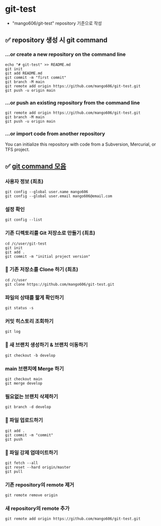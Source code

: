 # git-test
- "mango606/git-test" repository 기준으로 작성
## ✅ repository 생성 시 git command
### …or create a new repository on the command line
```
echo "# git-test" >> README.md
git init
git add README.md
git commit -m "first commit"
git branch -M main
git remote add origin https://github.com/mango606/git-test.git
git push -u origin main
```
### …or push an existing repository from the command line
```
git remote add origin https://github.com/mango606/git-test.git
git branch -M main
git push -u origin main
```
### …or import code from another repository
You can initialize this repository with code from a Subversion, Mercurial, or TFS project.

## ✅ [git command 모음](https://git-scm.com/book/en/v2)
### 사용자 정보 (최초)
```
git config --global user.name mango606
git config --global user.email mango606@email.com
```
### 설정 확인
```
git config --list
```
### 기존 디렉토리를 Git 저장소로 만들기 (최초)
```
cd /c/user/git-test
git init
git add .
git commit -m "initial project version"
```
### 📌 기존 저장소를 Clone 하기 (최초)
```
cd /c/user
git clone https://github.com/mango606/git-test.git
```
### 파일의 상태를 짧게 확인하기
```
git status -s
```
### 커밋 히스토리 조회하기
```
git log
```
### 📌 새 브랜치 생성하기 & 브랜치 이동하기
```
git checkout -b develop
```
### main 브랜치에 Merge 하기
```
git checkout main
git merge develop
```
### 필요없는 브랜치 삭제하기
```
git branch -d develop
```
### 📌 파일 업로드하기
```
git add .
git commit -m "commit"
git push
```
### 📌 파일 강제 업데이트하기
```
git fetch --all
git reset --hard origin/master
git pull
```
### 기존 repository의 remote 제거
```
git remote remove origin
```
### 새 repository의 remote 추가
```
git remote add origin https://github.com/mango606/git-test.git
```
